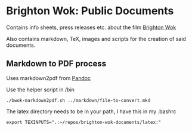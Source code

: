 # Brighton Wok: Public Documents #

Contains info sheets, press releases etc. about the film [Brighton Wok][1]

Also contains markdown, TeX, images and scripts for the creation of said documents.

## Markdown to PDF process ##

Uses markdown2pdf from [Pandoc][2]

Use the helper script in /bin

    ./bwok-markdown2pdf.sh ../markdown/file-to-convert.mkd

The latex directory needs to be in your path, I have this in my .bashrc

    export TEXINPUTS=".:~/repos/brighton-wok-documents/latex:" 


[1]: http://brighton-wok.com
[2]: http://johnmacfarlane.net/pandoc/README.html
